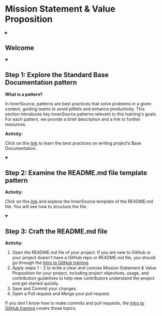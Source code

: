 <!-- 
  <<< Author notes: Header of the course >>> 
  Include a 1280×640 image, course title in sentence case, and a concise description in emphasis.
  In your repository settings: enable template repository, add your 1280×640 social image, auto delete head branches.
  Add your open source license, GitHub uses Creative Commons Attribution 4.0 International.
-->

# Mission Statement & Value Proposition

<details id=0>
<summary><h2>Welcome</h2></summary>

Welcome to the **Mission Statement & Value Proposition** training!


Ready to level up your Data Science projects? In this training, you'll become a master of crafting irresistible Mission Statements and Value Propositions. With these powerful communication skills, you'll effortlessly showcase your project's purpose, goals, and epic benefits to stakeholders, collaborators, and end-users alike. Unleash your newfound abilities to forge crystal-clear project descriptions that boost collaboration, win stakeholder support, and rocket your project to success. By honing these skills, you'll not only elevate your project management game but also help forge a rock-solid data science ecosystem within Shell. Let's do this!

## Problem and Solution

As a Data Scientist, you're eager to share your new or existing project with the wider organization and spark some awesome collaboration. But potential contributors are scratching their heads, struggling to grasp the project's objectives, usage, or whether new features fit the bill. They're also puzzled about who's actively maintaining the project. Fear not! By the end of this training, you'll be crafting top-notch Mission Statements and Value Propositions that bring crystal-clear clarity, supercharge collaboration, and skyrocket your project's success.

## Training Overview

- **Who is this for:** Data science rockstars looking to level up their project communication game!
- **What you'll learn:** You'll master the art of getting your project's goals and usage across instantly by crafting jaw-dropping Mission Statements and Value Propositions for Data Science projects.
- **What you'll build:** By the end of the course, you'll have whipped up a slick README file that turns heads for one of your projects.
- **Prerequisites:** [Intro to GitHub](https://github.com/skills/introduction-to-github) training (README.md file, commits & pull requests).
- **How long:** This course is a snappy 3-step adventure that takes less than 30 minutes to complete. Let's roll!

## How to start this training

1. Click on **Use this template** (the green button above).
   
2. In the dropdown menu select **Create a new repository** and follow the prompts to create a new repository.

   - For owner, choose your personal account or an organization to host the repository.
   - We recommend creating a public repository—private repositories will [use Actions minutes](https://docs.github.com/en/billing/managing-billing-for-github-actions/about-billing-for-github-actions).
   - Name the repository something easy for you to recognize and remember.
   
3. After your new repository is created, wait about 20 seconds, then refresh your new repository page. Follow the step-by-step instructions in the new repository's README. [GitHub Actions](https://docs.github.com/en/actions) will automatically close this welcome and open the first step.

</details>

<!-- 
  <<< Author notes: Step 1 >>> 
  Choose 3-5 steps for your course.
  The first step is always the hardest, so pick something easy!
  Link to docs.github.com for further explanations.
  Encourage users to open new tabs for steps!
-->

<details id=1 open>
<summary><h2>Step 1: Explore the Standard Base Documentation pattern</h2></summary>

**What is a pattern?** 

In InnerSource, patterns are best practices that solve problems in a given context, guiding teams to avoid pitfalls and enhance productivity. This section introduces key InnerSource patterns relevant to this training's goals. For each pattern, we provide a brief description and a link to further resources.

**Activity:**

Click on this [link](https://patterns.innersourcecommons.org/p/base-documentation) to learn the best practices on writing project’s Base Documentation.

</details>

<details id=2 open>
<summary><h2>Step 2: Examine the README.md file template pattern</h2></summary>

**Activity:**

Click on this [link](https://patterns.innersourcecommons.org/appendix/extras/readme-template) and explore the InnerSource template of the README.md file. You will see how to structure the file. 

</details>

<details id=3 open>
<summary><h2>Step 3: Craft the README.md file</h2></summary>

**Activity:**

1. Open the README.md file of your project. If you are new to GitHub or your project doesn't have a GitHub repo or README.md file, you should go through the [Intro to GitHub training](https://github.com/skills/introduction-to-github).
2. Apply steps 1 - 2 to write a clear and concise Mission Statement & Value Proposition for your project, including project objectives, usage, and contribution guidelines to help new contributors understand the project and get started quickly.
3. Save and Commit your changes.
4. Open a Pull request and Merge your pull request.

If you don't know how to make commits and pull requests, the [Intro to GitHub training](https://github.com/skills/introduction-to-github) covers those topics.
</details>
